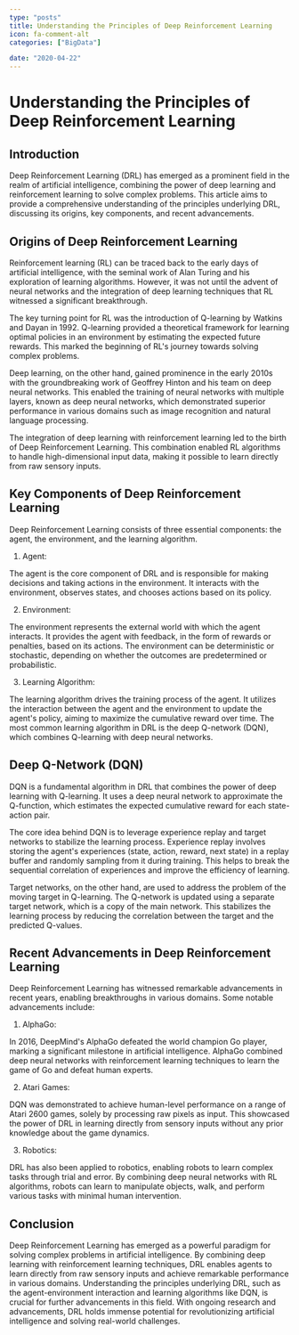```yaml
---
type: "posts"
title: Understanding the Principles of Deep Reinforcement Learning
icon: fa-comment-alt
categories: ["BigData"]

date: "2020-04-22"
---
```




# Understanding the Principles of Deep Reinforcement Learning

## Introduction

Deep Reinforcement Learning (DRL) has emerged as a prominent field in the realm of artificial intelligence, combining the power of deep learning and reinforcement learning to solve complex problems. This article aims to provide a comprehensive understanding of the principles underlying DRL, discussing its origins, key components, and recent advancements.

## Origins of Deep Reinforcement Learning

Reinforcement learning (RL) can be traced back to the early days of artificial intelligence, with the seminal work of Alan Turing and his exploration of learning algorithms. However, it was not until the advent of neural networks and the integration of deep learning techniques that RL witnessed a significant breakthrough.

The key turning point for RL was the introduction of Q-learning by Watkins and Dayan in 1992. Q-learning provided a theoretical framework for learning optimal policies in an environment by estimating the expected future rewards. This marked the beginning of RL's journey towards solving complex problems.

Deep learning, on the other hand, gained prominence in the early 2010s with the groundbreaking work of Geoffrey Hinton and his team on deep neural networks. This enabled the training of neural networks with multiple layers, known as deep neural networks, which demonstrated superior performance in various domains such as image recognition and natural language processing.

The integration of deep learning with reinforcement learning led to the birth of Deep Reinforcement Learning. This combination enabled RL algorithms to handle high-dimensional input data, making it possible to learn directly from raw sensory inputs.

## Key Components of Deep Reinforcement Learning

Deep Reinforcement Learning consists of three essential components: the agent, the environment, and the learning algorithm.

1. Agent:

The agent is the core component of DRL and is responsible for making decisions and taking actions in the environment. It interacts with the environment, observes states, and chooses actions based on its policy.

2. Environment:

The environment represents the external world with which the agent interacts. It provides the agent with feedback, in the form of rewards or penalties, based on its actions. The environment can be deterministic or stochastic, depending on whether the outcomes are predetermined or probabilistic.

3. Learning Algorithm:

The learning algorithm drives the training process of the agent. It utilizes the interaction between the agent and the environment to update the agent's policy, aiming to maximize the cumulative reward over time. The most common learning algorithm in DRL is the deep Q-network (DQN), which combines Q-learning with deep neural networks.

## Deep Q-Network (DQN)

DQN is a fundamental algorithm in DRL that combines the power of deep learning with Q-learning. It uses a deep neural network to approximate the Q-function, which estimates the expected cumulative reward for each state-action pair.

The core idea behind DQN is to leverage experience replay and target networks to stabilize the learning process. Experience replay involves storing the agent's experiences (state, action, reward, next state) in a replay buffer and randomly sampling from it during training. This helps to break the sequential correlation of experiences and improve the efficiency of learning.

Target networks, on the other hand, are used to address the problem of the moving target in Q-learning. The Q-network is updated using a separate target network, which is a copy of the main network. This stabilizes the learning process by reducing the correlation between the target and the predicted Q-values.

## Recent Advancements in Deep Reinforcement Learning

Deep Reinforcement Learning has witnessed remarkable advancements in recent years, enabling breakthroughs in various domains. Some notable advancements include:

1. AlphaGo:

In 2016, DeepMind's AlphaGo defeated the world champion Go player, marking a significant milestone in artificial intelligence. AlphaGo combined deep neural networks with reinforcement learning techniques to learn the game of Go and defeat human experts.

2. Atari Games:

DQN was demonstrated to achieve human-level performance on a range of Atari 2600 games, solely by processing raw pixels as input. This showcased the power of DRL in learning directly from sensory inputs without any prior knowledge about the game dynamics.

3. Robotics:

DRL has also been applied to robotics, enabling robots to learn complex tasks through trial and error. By combining deep neural networks with RL algorithms, robots can learn to manipulate objects, walk, and perform various tasks with minimal human intervention.

## Conclusion

Deep Reinforcement Learning has emerged as a powerful paradigm for solving complex problems in artificial intelligence. By combining deep learning with reinforcement learning techniques, DRL enables agents to learn directly from raw sensory inputs and achieve remarkable performance in various domains. Understanding the principles underlying DRL, such as the agent-environment interaction and learning algorithms like DQN, is crucial for further advancements in this field. With ongoing research and advancements, DRL holds immense potential for revolutionizing artificial intelligence and solving real-world challenges.